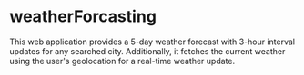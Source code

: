 # weatherForcasting
This web application provides a 5-day weather forecast with 3-hour interval updates for any searched city. Additionally, it fetches the current weather using the user's geolocation for a real-time weather update.
